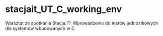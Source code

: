 # stacjait_UT_C_working_env
Warsztat ze spotkania Stacja.IT: Wprowadzenie do testów jednostkowych dla systemów wbudowanych w C
